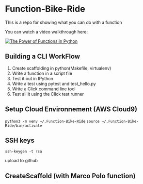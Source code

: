 # Function-Bike-Ride
This is a repo for showing what you can do with a function

You can watch a video walkthrough here:

[![The Power of Functions in Python](https://img.youtube.com/vi/lN6OSIDpgyg/0.jpg)](https://youtu.be/ln6ODIDpgyg)

## Building a CLI WorkFlow
1.  Create scaffolding in python(Makefile, virtualenv)
2.  Write a function in a script file
3.  Test it out in IPython
4.  Write a test using pytest and test_hello.py
5.  Write a Click command line tool
6.  Test all it using the Click test runner


## Setup Cloud Environnement (AWS Cloud9)
`python3 -m venv ~/.Function-Bike-Ride`
`source ~/.Function-Bike-Ride/bin/activate`

## SSH keys

`ssh-keygen -t rsa`

upload to github

## CreateScaffold (with Marco Polo function)



